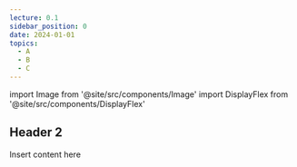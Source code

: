 ```yaml
---
lecture: 0.1
sidebar_position: 0
date: 2024-01-01
topics:
  - A
  - B
  - C
---
```

import Image from '@site/src/components/Image'
import DisplayFlex from '@site/src/components/DisplayFlex'

## Header 2
Insert content here